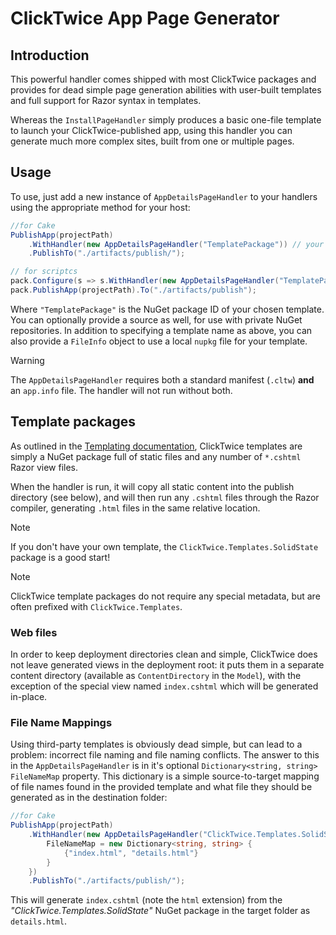 # ClickTwice App Page Generator

## Introduction

This powerful handler comes shipped with most ClickTwice packages and provides for dead simple page generation abilities with user-built templates and full support for Razor syntax in templates.

Whereas the `InstallPageHandler` simply produces a basic one-file template to launch your ClickTwice-published app, using this handler you can generate much more complex sites, built from one or multiple pages. 

## Usage

To use, just add a new instance of `AppDetailsPageHandler` to your handlers using the appropriate method for your host:

```csharp
//for Cake
PublishApp(projectPath)
    .WithHandler(new AppDetailsPageHandler("TemplatePackage")) // your package ID here
    .PublishTo("./artifacts/publish/");
```

```csharp
// for scriptcs
pack.Configure(s => s.WithHandler(new AppDetailsPageHandler("TemplatePackage")));
pack.PublishApp(projectPath).To("./artifacts/publish");
```

Where `"TemplatePackage"` is the NuGet package ID of your chosen template. You can optionally provide a source as well, for use with private NuGet repositories. In addition to specifying a template name as above, you can also provide a `FileInfo` object to use a local `nupkg` file for your template.

> [!WARNING]
> The `AppDetailsPageHandler` requires both a standard manifest (`.cltw`) **and** an `app.info` file. The handler will not run without both.

## Template packages

As outlined in the [Templating documentation](/doc/templating.html), ClickTwice templates are simply a NuGet package full of static files and any number of `*.cshtml` Razor view files.

When the handler is run, it will copy all static content into the publish directory (see below), and will then run any `.cshtml` files through the Razor compiler, generating `.html` files in the same relative location.

> [!NOTE]
> If you don't have your own template, the `ClickTwice.Templates.SolidState` package is a good start!

> [!NOTE]
> ClickTwice template packages do not require any special metadata, but are often prefixed with `ClickTwice.Templates`.

### Web files

In order to keep deployment directories clean and simple, ClickTwice does not leave generated views in the deployment root: it puts them in a separate content directory (available as `ContentDirectory` in the `Model`), with the exception of the special view named `index.cshtml` which will be generated in-place.

### File Name Mappings

Using third-party templates is obviously dead simple, but can lead to a problem: incorrect file naming and file naming conflicts. The answer to this in the `AppDetailsPageHandler` is in it's optional `Dictionary<string, string> FileNameMap` property. This dictionary is a simple source-to-target mapping of file names found in the provided template and what file they should be generated as in the destination folder:

```csharp
//for Cake
PublishApp(projectPath)
    .WithHandler(new AppDetailsPageHandler("ClickTwice.Templates.SolidState") {
        FileNameMap = new Dictionary<string, string> {
            {"index.html", "details.html"}
        }
    })
    .PublishTo("./artifacts/publish/");
```

This will generate `index.cshtml` (note the `html` extension) from the *"ClickTwice.Templates.SolidState"* NuGet package in the target folder as `details.html`. 